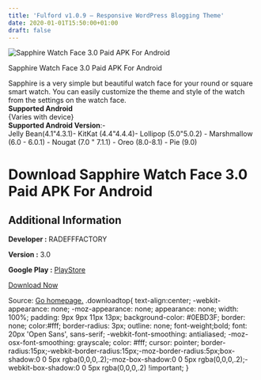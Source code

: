 ```yaml
---
title: 'Fulford v1.0.9 – Responsive WordPress Blogging Theme'
date: 2020-01-01T15:50:00+01:00
draft: false
---
```


![Sapphire Watch Face 3.0 Paid APK For Android](https://i1.wp.com/apkhome.net/wp-content/uploads/2020/01/Sapphire-Watch-Face-3.0-Paid.png "Sapphire Watch Face 3.0 Paid APK For Android")

  

Sapphire Watch Face 3.0 Paid APK For Android

Sapphire is a very simple but beautiful watch face for your round or square smart watch. You can easily customize the theme and style of the watch from the settings on the watch face.  
**Supported Android**  
{Varies with device}  
**Supported Android Version**:-  
Jelly Bean(4.1"4.3.1)- KitKat (4.4"4.4.4)- Lollipop (5.0"5.0.2) - Marshmallow (6.0 - 6.0.1) - Nougat (7.0 " 7.1.1) - Oreo (8.0-8.1) - Pie (9.0)

Download Sapphire Watch Face 3.0 Paid APK For Android
=====================================================

Additional Information
----------------------

**Developer :** RADEFFFACTORY

**Version :** 3.0

**Google Play :** [PlayStore](https://play.google.com/store/apps/details?id=com.radefffactory.redsapphire&hl=en)

  

[Download Now](https://store4app.co/post/sapphire-watch-face-3-0-paid-apk-for-android_1577880307)

  
Source: [Go homepage.](https://store4app.co/post/sapphire-watch-face-3-0-paid-apk-for-android_1577880307) .downloadtop{ text-align:center; -webkit-appearance: none; -moz-appearance: none; appearance: none; width: 100%; padding: 9px 9px 11px 13px; background-color: #0EBD3F; border: none; color:#fff; border-radius: 3px; outline: none; font-weight;bold; font: 20px 'Open Sans', sans-serif; -webkit-font-smoothing: antialiased; -moz-osx-font-smoothing: grayscale; color: #fff; cursor: pointer; border-radius:15px;-webkit-border-radius:15px;-moz-border-radius:5px;box-shadow:0 0 5px rgba(0,0,0,.2);-moz-box-shadow:0 0 5px rgba(0,0,0,.2);-webkit-box-shadow:0 0 5px rgba(0,0,0,.2) !important; }